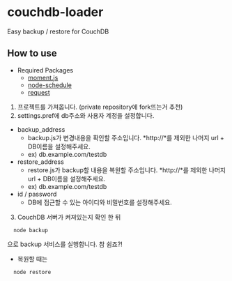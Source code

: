 # couchdb-loader
Easy backup / restore for CouchDB

## How to use
* Required Packages
  * [moment.js](https://www.npmjs.com/package/moment)
  * [node-schedule](https://www.npmjs.com/package/node-schedule)
  * [request](https://www.npmjs.com/package/request)

1. 프로젝트를 가져옵니다. (private repository에 fork뜨는거 추천)
2. settings.pref에 db주소와 사용자 계정을 설정합니다.
  * backup_address
    * backup.js가 변경내용을 확인할 주소입니다. *http://*를 제외한 나머지 url + DB이름을 설정해주세요.
    * ex) db.example.com/testdb
  * restore_address
    * restore.js가 backup할 내용을 복원할 주소입니다. *http://*를 제외한 나머지 url + DB이름을 설정해주세요.
    * ex) db.example.com/testdb
  * id / password
    * DB에 접근할 수 있는 아이디와 비밀번호를 설정해주세요.
3. CouchDB 서버가 켜져있는지 확인 한 뒤
```
  node backup
```
  으로 backup 서비스를 실행합니다. 참 쉽죠?!

* 복원할 때는
```
  node restore
```

